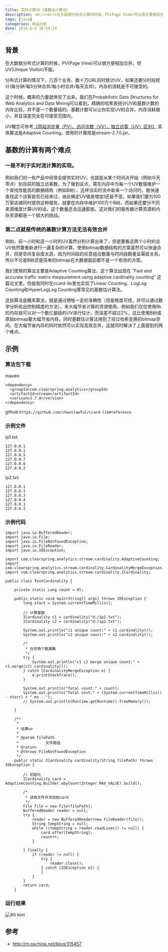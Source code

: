```yaml
---
title: 实时计算UV《基数估计算法》
description: <br/><br/>在大数据分布式计算的时候，PV(Page View)可以很方便相加合并，但UV(Unique Visitor)不能。<br/><br/>分布式计算的情况下，几百个业务、数十万URL同时统计UV，如果还要分时段统计(每分钟/每5分钟合并/每小时合并/每天合并)，内存的消耗是不可接受的。<br/><br/>这个时候，概率的力量就体现了出来。我们在Probabilistic Data Structures for Web Analytics and Data Mining可以看到，精确的哈希表统计UV和基数计数的内存比较，并不是一个数量级的。基数计数可以让你实现UV的合并，内存消耗极小，并且误差完全在可接受范围内。<br/><br/>UV概念可参考<a href="/2016/05/26/IP、网站浏览量（PV）、访问次数（VV）、独立访客（UV）有什么区别？/">《网站浏览量（PV）、访问次数（VV）、独立访客（UV）区别》</a>具体算法是Adaptive Counting，使用的计算库是stream-2.7.0.jar。
tags: [java]
categories: 网站分析
date: 2016-6-8 10:59:14
---
```


## 背景

在大数据分布式计算的时候，PV(Page View)可以很方便相加合并，但UV(Unique Visitor)不能。

分布式计算的情况下，几百个业务、数十万URL同时统计UV，如果还要分时段统计(每分钟/每5分钟合并/每小时合并/每天合并)，内存的消耗是不可接受的。

这个时候，概率的力量就体现了出来。我们在Probabilistic Data Structures for Web Analytics and Data Mining可以看到，精确的哈希表统计UV和基数计数的内存比较，并不是一个数量级的。基数计数可以让你实现UV的合并，内存消耗极小，并且误差完全在可接受范围内。

UV概念可参考[《网站浏览量（PV）、访问次数（VV）、独立访客（UV）区别》](/2016/05/26/IP、网站浏览量（PV）、访问次数（VV）、独立访客（UV）有什么区别？/)
具体算法是Adaptive Counting，使用的计算库是stream-2.7.0.jar。


## 基数的计算有两个难点

### 一是不利于实时流计算的实现。

例如我们的一些产品中经常会提供实时UV，也就是从某个时间点开始（例如今天零点）到目前的独立访客数。为了做到这点，需在内存中为每一个UV数值维护一个查找性能高的数据结构（例如B树），这样当实时流中新来一个访问时，能快速查找这个访客是否已经来过，由此确定UV值是增加1还是不变。如果我们要为100万家店铺同时提供这种服务，就要在内存中维护100万个B树，而如果还要分不同来源维度计算UV的话，这个数量还会迅速膨胀。这对我们的服务器计算资源和内存资源都是一个很大的挑战。

### 第二点就是传统的基数计算方法无法有效合并

例如，前一小时和这一小时的UV虽然分别计算出来了，但是要看这两个小时的总UV依然要重新进行一遍复杂的计算。使用bitmap数据结构的方案虽然可以快速合并，但是空间复杂度太高，因为时间段的任意组合数量与时间段数量呈幂级关系，所以不论是B树还是简单的bitmap在大数据面前都不是一个有效的方案。


我们使用的算法主要是Adaptive Counting算法，这个算法出现在 “Fast and accurate traffic matrix measurement using adaptive cardinality counting” 这篇论文里，但是我同时在ccard-lib里也实现了Linear Counting、LogLog Counting和HyperLogLog Counting等常见的基数估计算法。


这些算法是概率算法，就是通过牺牲一定的准确性（但是精度可控，并可以通过数学分析给出控制精度的方法），来大幅节省计算的资源使用。例如我们仅仅使用8k的内存就可以对一个数亿量级的UV进行估计，而误差不超过2%，这比使用B树或原始bitmap要大幅节省内存。同时基数估计算法用到了经过哈希变换的bitmap空间，在大幅节省内存的同时依然可以实现高效合并，这就同时解决了上面提到的两个难点。


## 示例

### 算法包下载

maven:
```
<dependency>
  <groupId>com.clearspring.analytics</groupId>
  <artifactId>stream</artifactId>
  <version>2.7.0</version>
</dependency>
```

github:`https://github.com/chaoslawful/ccard-lib#reference`

### 示例文件

ip1.txt:
```
127.0.0.1
127.0.0.1
127.0.0.5
127.0.0.7
127.0.0.6
127.0.0.2
```

ip2.txt:
```
127.0.0.1
127.0.0.1
127.0.0.3
127.0.0.4
127.0.0.1
127.0.0.2
```


### 示例代码

```
import java.io.BufferedReader;
import java.io.File;
import java.io.FileNotFoundException;
import java.io.FileReader;
import java.io.IOException;

import com.clearspring.analytics.stream.cardinality.AdaptiveCounting;
import com.clearspring.analytics.stream.cardinality.CardinalityMergeException;
import com.clearspring.analytics.stream.cardinality.ICardinality;

public class TestCardinality {

    private static Long count = 0l;

    public static void main(String[] args) throws IOException {
        long start = System.currentTimeMillis();

        // 计算基数
        ICardinality c1 = cardinality("d:/ip1.txt");
        ICardinality c2 = cardinality("d:/ip2.txt");

        System.out.println("c1 unique count:" + c1.cardinality());
        System.out.println("c2 unique count:" + c2.cardinality());

        /*
         * 合并两个数据集
         */
        try {
            System.out.println("c1 c2 merge unique count:" + c1.merge(c2).cardinality());
        } catch (CardinalityMergeException e) {
            e.printStackTrace();
        }

        System.out.println("Total count:" + count);
        System.out.println("Total cost:" + (System.currentTimeMillis() - start) + " ms ..");
        // System.out.println(Runtime.getRuntime().freeMemory());

    }

    /**
     * 
     * 估算uv
     * 
     * @param filePath
     *            文件路径
     * @return
     * @throws FileNotFoundException
     */
    public static ICardinality cardinality(String filePath) throws IOException {

        // 初始化
        ICardinality card = AdaptiveCounting.Builder.obyCount(Integer.MAX_VALUE).build();

        /*
         * 读取文件并添加到card
         */
        File file = new File(filePath);
        BufferedReader reader = null;
        try {
            reader = new BufferedReader(new FileReader(file));
            String tempString = null;
            while ((tempString = reader.readLine()) != null) {
                card.offer(tempString);
                count++;
            }

        } finally {
            if (reader != null) {
                try {
                    reader.close();
                } catch (IOException e1) {
                }
            }
        }
        return card;
    }
```

### 运行结果

![Alt text](http://7xoqbc.com1.z0.glb.clouddn.com/cardinality-test.png)

## 参考

- http://m.oschina.net/blog/315457